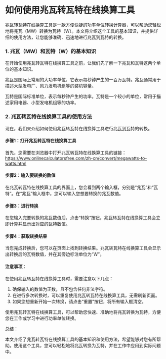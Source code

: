 如何使用兆瓦转瓦特在线换算工具
===============

兆瓦转瓦特在线换算工具是一款方便快捷的功率单位转换计算器，可以帮助您轻松地将兆瓦（MW）转换为瓦特（W）。本文将介绍这个工具的基本知识，并提供详细的使用方法，让您能够准确、迅速地进行兆瓦到瓦特的转换。

### 1. 兆瓦（MW）和瓦特（W）的基本知识

在开始使用兆瓦转瓦特在线换算工具之前，让我们先了解一下兆瓦和瓦特这两个单位的基本知识。

兆瓦是国际上常用的大功率单位，它表示每秒钟产生的一百万瓦特。兆瓦通常用于描述大型发电厂、风力发电机组等的装机容量。

瓦特是国际标准单位，表示每秒钟产生的功率。瓦特是一个较小的单位，常用于描述家用电器、小型发电机组等的功率。

### 2. 兆瓦转瓦特在线换算工具的使用方法

现在，我们来介绍如何使用兆瓦转瓦特在线换算工具进行兆瓦到瓦特的转换。

#### 步骤1：打开兆瓦转瓦特在线换算工具

首先，您需要在浏览器中打开兆瓦转瓦特在线换算工具的链接：<https://www.onlinecalculatorsfree.com/zh-cn/convert/megawatts-to-watts.html>

#### 步骤2：输入要转换的数值

在兆瓦转瓦特在线换算工具的界面上，您会看到两个输入框，分别是“兆瓦”和“瓦特”。在“兆瓦”输入框中，您可以输入您想要转换的兆瓦数值。

#### 步骤3：进行转换

在您输入完要转换的兆瓦数值后，点击“转换”按钮，兆瓦转瓦特在线换算工具会立即计算并显示出对应的瓦特数值。

#### 步骤4：获取转换结果

当您完成转换后，您可以在页面上找到转换结果。兆瓦转瓦特在线换算工具会显示出转换后的瓦特数值，并在其旁边标注单位为“W”。

#### 注意事项：

在使用兆瓦转瓦特在线换算工具时，需要注意以下几点：

1. 确保输入的数值为正数，且不包含任何非法字符。
2. 在进行多次转换时，可以重复使用兆瓦转瓦特在线换算工具，无需刷新页面。
3. 如果您想重新开始一次转换，请点击“重置”按钮，将所有输入框清空。

使用兆瓦转瓦特在线换算工具，可以帮助您快速、准确地将兆瓦转换为瓦特，方便您在工作或学习中进行功率单位转换。

总结：

本文介绍了兆瓦转瓦特在线换算工具的基本知识和使用方法，希望能够对您有所帮助。使用这个工具，您可以轻松地将兆瓦转换为瓦特，并在工作中应用到实际问题中。